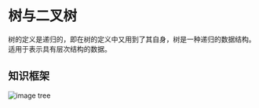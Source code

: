 # 树与二叉树

树的定义是递归的，即在树的定义中又用到了其自身，树是一种递归的数据结构。适用于表示具有层次结构的数据。


## 知识框架
 ![image tree](/img/tree.png)
